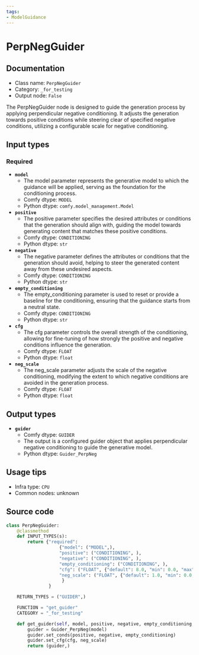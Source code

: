 ```yaml
---
tags:
- ModelGuidance
---
```


# PerpNegGuider
## Documentation
- Class name: `PerpNegGuider`
- Category: `_for_testing`
- Output node: `False`

The PerpNegGuider node is designed to guide the generation process by applying perpendicular negative conditioning. It adjusts the generation towards positive conditions while steering clear of specified negative conditions, utilizing a configurable scale for negative conditioning.
## Input types
### Required
- **`model`**
    - The model parameter represents the generative model to which the guidance will be applied, serving as the foundation for the conditioning process.
    - Comfy dtype: `MODEL`
    - Python dtype: `comfy.model_management.Model`
- **`positive`**
    - The positive parameter specifies the desired attributes or conditions that the generation should align with, guiding the model towards generating content that matches these positive conditions.
    - Comfy dtype: `CONDITIONING`
    - Python dtype: `str`
- **`negative`**
    - The negative parameter defines the attributes or conditions that the generation should avoid, helping to steer the generated content away from these undesired aspects.
    - Comfy dtype: `CONDITIONING`
    - Python dtype: `str`
- **`empty_conditioning`**
    - The empty_conditioning parameter is used to reset or provide a baseline for the conditioning, ensuring that the guidance starts from a neutral state.
    - Comfy dtype: `CONDITIONING`
    - Python dtype: `str`
- **`cfg`**
    - The cfg parameter controls the overall strength of the conditioning, allowing for fine-tuning of how strongly the positive and negative conditions influence the generation.
    - Comfy dtype: `FLOAT`
    - Python dtype: `float`
- **`neg_scale`**
    - The neg_scale parameter adjusts the scale of the negative conditioning, modifying the extent to which negative conditions are avoided in the generation process.
    - Comfy dtype: `FLOAT`
    - Python dtype: `float`
## Output types
- **`guider`**
    - Comfy dtype: `GUIDER`
    - The output is a configured guider object that applies perpendicular negative conditioning to guide the generative model.
    - Python dtype: `Guider_PerpNeg`
## Usage tips
- Infra type: `CPU`
- Common nodes: unknown


## Source code
```python
class PerpNegGuider:
    @classmethod
    def INPUT_TYPES(s):
        return {"required":
                    {"model": ("MODEL",),
                    "positive": ("CONDITIONING", ),
                    "negative": ("CONDITIONING", ),
                    "empty_conditioning": ("CONDITIONING", ),
                    "cfg": ("FLOAT", {"default": 8.0, "min": 0.0, "max": 100.0, "step":0.1, "round": 0.01}),
                    "neg_scale": ("FLOAT", {"default": 1.0, "min": 0.0, "max": 100.0, "step": 0.01}),
                     }
                }

    RETURN_TYPES = ("GUIDER",)

    FUNCTION = "get_guider"
    CATEGORY = "_for_testing"

    def get_guider(self, model, positive, negative, empty_conditioning, cfg, neg_scale):
        guider = Guider_PerpNeg(model)
        guider.set_conds(positive, negative, empty_conditioning)
        guider.set_cfg(cfg, neg_scale)
        return (guider,)

```
